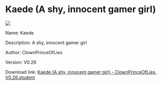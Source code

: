 # Kaede (A shy, innocent gamer girl)

<img src = "https://raw.githubusercontent.com/Arbiter1223/Koukou-Gurashi-Custom-Students/master/Students/Files/Kaede%20(A%20shy%2C%20innocent%20gamer%20girl).png">

Name: Kaede

Description: A shy, innocent gamer girl

Author: ClownPrinceOfLies

Version: V0.26

Download link: <a href="https://raw.githubusercontent.com/Arbiter1223/Koukou-Gurashi-Custom-Students/master/Students/Files/Kaede%20(A%20shy%2C%20innocent%20gamer%20girl)%20-%20ClownPrinceOfLies%2C%20V0.26.student">Kaede (A shy, innocent gamer girl) - ClownPrinceOfLies, V0.26.student</a>
